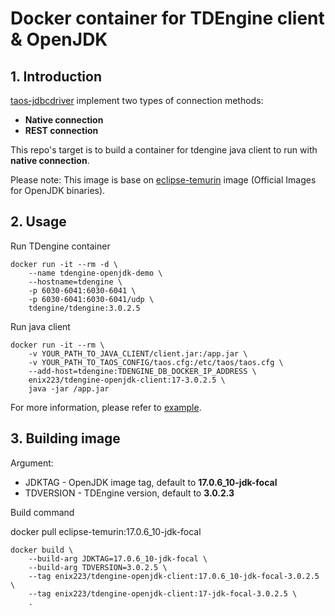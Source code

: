 # Docker container for TDEngine client & OpenJDK

## 1. Introduction

[taos-jdbcdriver](https://docs.tdengine.com/reference/connector/java/) implement two types of connection methods:
* **Native connection**
* **REST connection**

This repo's target is to build a container for tdengine java client to run with **native connection**.

Please note: This image is base on [eclipse-temurin](https://hub.docker.com/_/eclipse-temurin) image (Official Images for OpenJDK binaries).

## 2. Usage

Run TDengine container

```shell
docker run -it --rm -d \
    --name tdengine-openjdk-demo \
    --hostname=tdengine \
    -p 6030-6041:6030-6041 \
    -p 6030-6041:6030-6041/udp \
    tdengine/tdengine:3.0.2.5
```

Run java client

```shell
docker run -it --rm \
    -v YOUR_PATH_TO_JAVA_CLIENT/client.jar:/app.jar \
    -v YOUR_PATH_TO_TAOS_CONFIG/taos.cfg:/etc/taos/taos.cfg \
    --add-host=tdengine:TDENGINE_DB_DOCKER_IP_ADDRESS \
    enix223/tdengine-openjdk-client:17-3.0.2.5 \
    java -jar /app.jar
```

For more information, please refer to [example](./example/).

## 3. Building image

Argument:

* JDKTAG - OpenJDK image tag, default to **17.0.6_10-jdk-focal**
* TDVERSION - TDEngine version, default to **3.0.2.3**

Build command

docker pull eclipse-temurin:17.0.6_10-jdk-focal

```shell
docker build \
    --build-arg JDKTAG=17.0.6_10-jdk-focal \
    --build-arg TDVERSION=3.0.2.5 \
    --tag enix223/tdengine-openjdk-client:17.0.6_10-jdk-focal-3.0.2.5 \
    --tag enix223/tdengine-openjdk-client:17-jdk-focal-3.0.2.5 \
    .
```
